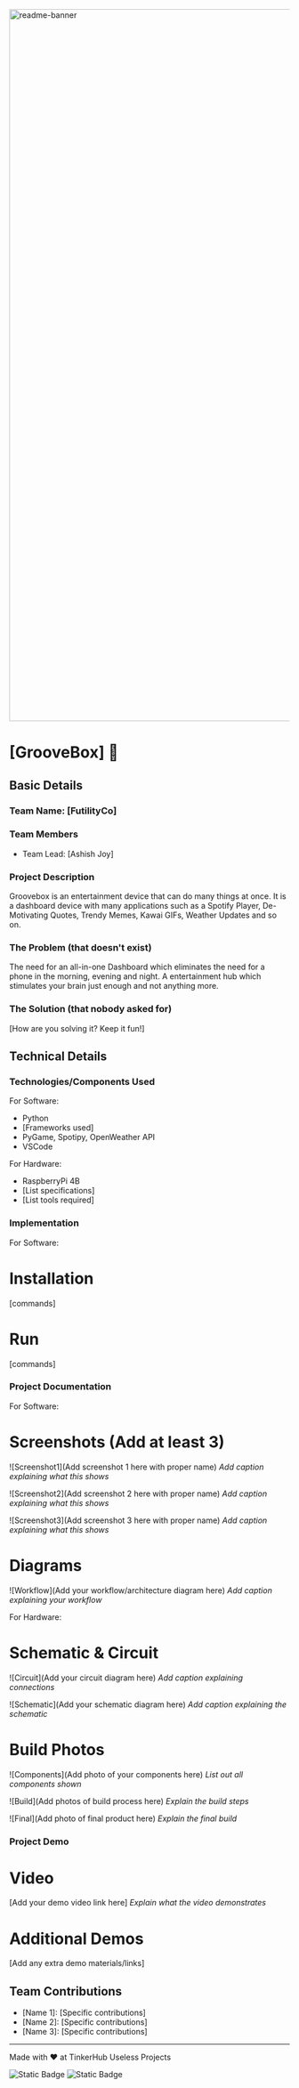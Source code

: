 <img width="1280" alt="readme-banner" src="https://github.com/user-attachments/assets/35332e92-44cb-425b-9dff-27bcf1023c6c">

# [GrooveBox] 🎯


## Basic Details
### Team Name: [FutilityCo]


### Team Members
- Team Lead: [Ashish Joy] 


### Project Description
Groovebox is an entertainment device that can do many things at once. It is a dashboard device with many applications such as a Spotify Player, De-Motivating Quotes, Trendy Memes, Kawai GIFs, Weather Updates and so on.

### The Problem (that doesn't exist)
The need for an all-in-one Dashboard which eliminates the need for a phone in the morning, evening and night. A entertainment hub which stimulates your brain just enough and not anything more.
### The Solution (that nobody asked for)
[How are you solving it? Keep it fun!]

## Technical Details
### Technologies/Components Used
For Software:
- Python
- [Frameworks used]
- PyGame, Spotipy, OpenWeather API
- VSCode

For Hardware:
- RaspberryPi 4B
- [List specifications]
- [List tools required]

### Implementation
For Software:
# Installation
[commands]

# Run
[commands]

### Project Documentation
For Software:

# Screenshots (Add at least 3)
![Screenshot1](Add screenshot 1 here with proper name)
*Add caption explaining what this shows*

![Screenshot2](Add screenshot 2 here with proper name)
*Add caption explaining what this shows*

![Screenshot3](Add screenshot 3 here with proper name)
*Add caption explaining what this shows*

# Diagrams
![Workflow](Add your workflow/architecture diagram here)
*Add caption explaining your workflow*

For Hardware:

# Schematic & Circuit
![Circuit](Add your circuit diagram here)
*Add caption explaining connections*

![Schematic](Add your schematic diagram here)
*Add caption explaining the schematic*

# Build Photos
![Components](Add photo of your components here)
*List out all components shown*

![Build](Add photos of build process here)
*Explain the build steps*

![Final](Add photo of final product here)
*Explain the final build*

### Project Demo
# Video
[Add your demo video link here]
*Explain what the video demonstrates*

# Additional Demos
[Add any extra demo materials/links]

## Team Contributions
- [Name 1]: [Specific contributions]
- [Name 2]: [Specific contributions]
- [Name 3]: [Specific contributions]

---
Made with ❤️ at TinkerHub Useless Projects 

![Static Badge](https://img.shields.io/badge/TinkerHub-24?color=%23000000&link=https%3A%2F%2Fwww.tinkerhub.org%2F)
![Static Badge](https://img.shields.io/badge/UselessProject--24-24?link=https%3A%2F%2Fwww.tinkerhub.org%2Fevents%2FQ2Q1TQKX6Q%2FUseless%2520Projects)


